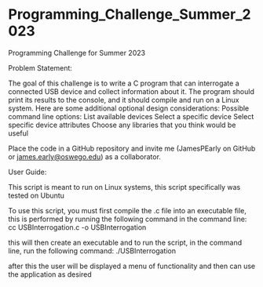 # Programming_Challenge_Summer_2023
Programming Challenge for Summer 2023

Problem Statement:

The goal of this challenge is to write a C program that can interrogate a connected USB device and collect information about it. The program should print its results to the console, and it should compile and run on a Linux system. Here are some additional optional design considerations:
Possible command line options:
List available devices
Select a specific device
Select specific device attributes
Choose any libraries that you think would be useful

Place the code in a GitHub repository and invite me (JamesPEarly on GitHub or james.early@oswego.edu) as a collaborator.

User Guide:

This script is meant to run on Linux systems, this script specifically was tested on Ubuntu

To use this script, you must first compile the .c file into an executable file, this is performed by 
running the following command in the command line:
cc USBInterrogation.c -o USBInterrogation

this will then create an executable and to run the script, in the command line,
run the following command:
./USBInterrogation

after this the user will be displayed a menu of functionality and then can use the application as desired

